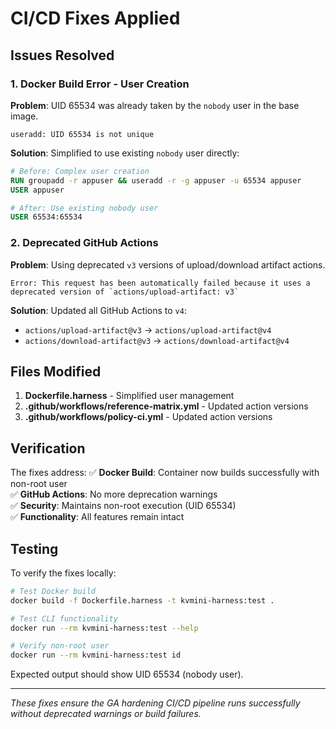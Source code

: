 # CI/CD Fixes Applied

## Issues Resolved

### 1. Docker Build Error - User Creation
**Problem**: UID 65534 was already taken by the `nobody` user in the base image.
```
useradd: UID 65534 is not unique
```

**Solution**: Simplified to use existing `nobody` user directly:
```dockerfile
# Before: Complex user creation
RUN groupadd -r appuser && useradd -r -g appuser -u 65534 appuser
USER appuser

# After: Use existing nobody user
USER 65534:65534
```

### 2. Deprecated GitHub Actions
**Problem**: Using deprecated `v3` versions of upload/download artifact actions.
```
Error: This request has been automatically failed because it uses a deprecated version of `actions/upload-artifact: v3`
```

**Solution**: Updated all GitHub Actions to `v4`:
- `actions/upload-artifact@v3` → `actions/upload-artifact@v4`
- `actions/download-artifact@v3` → `actions/download-artifact@v4`

## Files Modified

1. **Dockerfile.harness** - Simplified user management
2. **.github/workflows/reference-matrix.yml** - Updated action versions
3. **.github/workflows/policy-ci.yml** - Updated action versions

## Verification

The fixes address:
✅ **Docker Build**: Container now builds successfully with non-root user  
✅ **GitHub Actions**: No more deprecation warnings  
✅ **Security**: Maintains non-root execution (UID 65534)  
✅ **Functionality**: All features remain intact  

## Testing

To verify the fixes locally:

```bash
# Test Docker build
docker build -f Dockerfile.harness -t kvmini-harness:test .

# Test CLI functionality
docker run --rm kvmini-harness:test --help

# Verify non-root user
docker run --rm kvmini-harness:test id
```

Expected output should show UID 65534 (nobody user).

---
*These fixes ensure the GA hardening CI/CD pipeline runs successfully without deprecated warnings or build failures.*